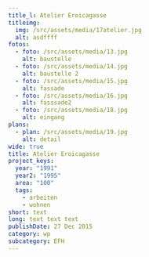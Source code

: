 ```yaml
---
title_l: Atelier Eroicagasse
titleimg:
  img: /src/assets/media/17atelier.jpg
  alt: asdffff
fotos:
  - foto: /src/assets/media/13.jpg
    alt: baustelle
  - foto: /src/assets/media/14.jpg
    alt: baustelle 2
  - foto: /src/assets/media/15.jpg
    alt: fassade
  - foto: /src/assets/media/16.jpg
    alt: fasssade2
  - foto: /src/assets/media/18.jpg
    alt: eingang
plans:
  - plan: /src/assets/media/19.jpg
    alt: detail
wide: true
title: Atelier Eroicagasse
project_keys:
  year: "1991"
  year2: "1995"
  area: "100"
  tags:
    - arbeiten
    - wohnen
short: text
long: text text text
publishDate: 27 Dec 2015
category: wp
subcategory: EFH
---
```

